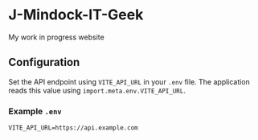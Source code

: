 # J-Mindock-IT-Geek

My work in progress website

## Configuration

Set the API endpoint using `VITE_API_URL` in your `.env` file. The application reads this value using `import.meta.env.VITE_API_URL`.

### Example `.env`

```
VITE_API_URL=https://api.example.com
```
